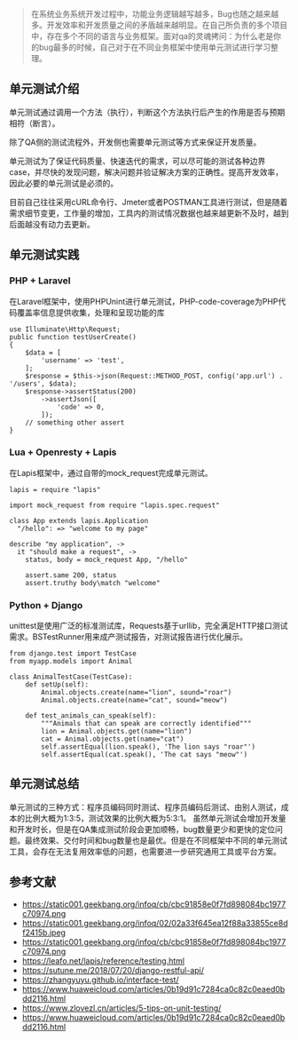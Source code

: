 

> 在系统业务系统开发过程中，功能业务逻辑越写越多，Bug也随之越来越多。开发效率和开发质量之间的矛盾越来越明显。在自己所负责的多个项目中，存在多个不同的语言与业务框架。面对qa的灵魂拷问：为什么老是你的bug最多的时候，自己对于在不同业务框架中使用单元测试进行学习整理。


## 单元测试介绍

单元测试通过调用一个方法（执行），判断这个方法执行后产生的作用是否与预期相符（断言）。


除了QA侧的测试流程外，开发侧也需要单元测试等方式来保证开发质量。

单元测试为了保证代码质量、快速迭代的需求，可以尽可能的测试各种边界case，并尽快的发现问题，解决问题并验证解决方案的正确性。提高开发效率，因此必要的单元测试是必须的。

目前自己往往采用cURL命令行、Jmeter或者POSTMAN工具进行测试，但是随着需求细节变更，工作量的增加，工具内的测试情况数据也越来越更新不及时，越到后面越没有动力去更新。



## 单元测试实践

### PHP + Laravel

在Laravel框架中，使用PHPUnint进行单元测试，PHP-code-coverage为PHP代码覆盖率信息提供收集，处理和呈现功能的库


```
use Illuminate\Http\Request;
public function testUserCreate()
{
    $data = [
        'username' => 'test',
    ];
    $response = $this->json(Request::METHOD_POST, config('app.url') . '/users', $data);
    $response->assertStatus(200)
        ->assertJson([
            'code' => 0,
        ]);
    // something other assert
}
```




### Lua + Openresty + Lapis

在Lapis框架中，通过自带的mock_request完成单元测试。

```
lapis = require "lapis"

import mock_request from require "lapis.spec.request"

class App extends lapis.Application
  "/hello": => "welcome to my page"

describe "my application", ->
  it "should make a request", ->
    status, body = mock_request App, "/hello"

    assert.same 200, status
    assert.truthy body\match "welcome"
```




### Python + Django

unittest是使用广泛的标准测试库，Requests基于urllib，完全满足HTTP接口测试需求。BSTestRunner用来成产测试报告，对测试报告进行优化展示。


```
from django.test import TestCase
from myapp.models import Animal

class AnimalTestCase(TestCase):
    def setUp(self):
        Animal.objects.create(name="lion", sound="roar")
        Animal.objects.create(name="cat", sound="meow")

    def test_animals_can_speak(self):
        """Animals that can speak are correctly identified"""
        lion = Animal.objects.get(name="lion")
        cat = Animal.objects.get(name="cat")
        self.assertEqual(lion.speak(), 'The lion says "roar"')
        self.assertEqual(cat.speak(), 'The cat says "meow"')
```



## 单元测试总结

单元测试的三种方式：程序员编码同时测试、程序员编码后测试、由别人测试，成本的比例大概为1:3:5，测试效果的比例大概为5:3:1。
虽然单元测试会增加开发量和开发时长，但是在QA集成测试阶段会更加顺畅，bug数量更少和更快的定位问题。最终效果、交付时间和bug数量也是最优。但是在不同框架中不同的单元测试工具，会存在无法复用效率低的问题，也需要进一步研究通用工具或平台方案。


## 参考文献

- https://static001.geekbang.org/infoq/cb/cbc91858e0f7fd898084bc1977c70974.png
- https://static001.geekbang.org/infoq/02/02a33f645ea12f88a33855ce8df2415b.jpeg
- https://static001.geekbang.org/infoq/cb/cbc91858e0f7fd898084bc1977c70974.png
- https://leafo.net/lapis/reference/testing.html
- https://sutune.me/2018/07/20/django-restful-api/
- https://zhangyuyu.github.io/interface-test/
- https://www.huaweicloud.com/articles/0b19d91c7284ca0c82c0eaed0bdd2116.html
- https://www.zlovezl.cn/articles/5-tips-on-unit-testing/
- https://www.huaweicloud.com/articles/0b19d91c7284ca0c82c0eaed0bdd2116.html